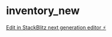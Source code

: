 # inventory_new

[Edit in StackBlitz next generation editor ⚡️](https://stackblitz.com/~/github.com/bidutse/inventory_new)